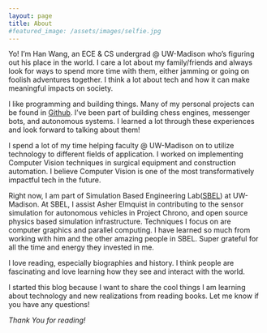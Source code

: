 ```yaml
---
layout: page
title: About
#featured_image: /assets/images/selfie.jpg
---
```


Yo! I’m Han Wang, an ECE & CS undergrad @ UW-Madison who’s figuring out his place in the world. I care a lot about my family/friends and always look for ways to spend more time with them, either jamming or going on foolish adventures together. I think a lot about tech and how it can make meaningful impacts on society. 

I like programming and building things. Many of my personal projects can be found in [Github](https://github.com/WangHanSolo). I’ve been part of  building chess engines, messenger bots, and autonomous systems. I learned a lot through these experiences and look forward to talking about them!

I spend a lot of my time helping faculty @ UW-Madison on to utilize technology to different fields of application. I worked on implementing Computer Vision techniques in surgical equipment and construction automation. I believe Computer Vision is one of the most transformatively impactful tech in the future.

Right now, I am part of Simulation Based Engineering Lab([SBEL](https://sbel.wisc.edu/)) at UW-Madison.  At SBEL, I assist Asher Elmquist in contributing to the sensor simulation for autonomous vehicles in Project Chrono, and open source physics based simulation infrastructure. Techniques I focus on are computer graphics and parallel computing. I have learned so much from working with him and the other amazing people in SBEL. Super grateful for all the time and energy they invested in me.

I love reading, especially biographies and history. I think people are fascinating and love learning how they see and interact with the world. 

I started this blog because I want to share the cool things I am learning about technology and new realizations from reading books. Let me know if you have any questions!

*Thank You for reading!*